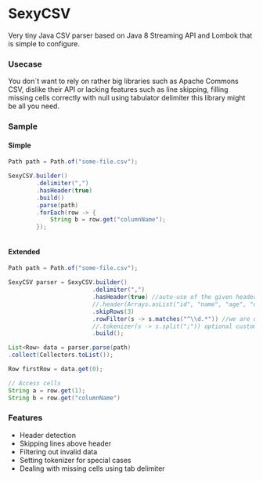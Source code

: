 # SexyCSV

Very tiny Java CSV parser based on Java 8 Streaming API and Lombok that is simple to configure.


### Usecase

You don´t want to rely on rather big libraries such as Apache Commons CSV, dislike their API or lacking features such
as line skipping, filling missing cells correctly with null using tabulator delimiter this library might be all you
need.


### Sample


#### Simple

```java
Path path = Path.of("some-file.csv");

SexyCSV.builder()
        .delimiter(",")
        .hasHeader(true)
        .build()
        .parse(path)
        .forEach(row -> {
            String b = row.get("columnName");
        });



```

#### Extended

```java
Path path = Path.of("some-file.csv");

SexyCSV parser = SexyCSV.builder()
                        .delimiter(",")
                        .hasHeader(true) //auto-use of the given header
                        //.header(Arrays.asList("id", "name", "age", "country")) set manual headers
                        .skipRows(3)
                        .rowFilter(s -> s.matches("^\\d.*")) //we are only interested in rows that start with a number
                        //.tokenizer(s -> s.split(";")) optional custom tokenizer
                        .build();

List<Row> data = parser.parse(path)
.collect(Collectors.toList());

Row firstRow = data.get(0);

// Access cells
String a = row.get(1);
String b = row.get("columnName")


```

### Features

- Header detection
- Skipping lines above header
- Filtering out invalid data
- Setting tokenizer for special cases
- Dealing with missing cells using tab delimiter



